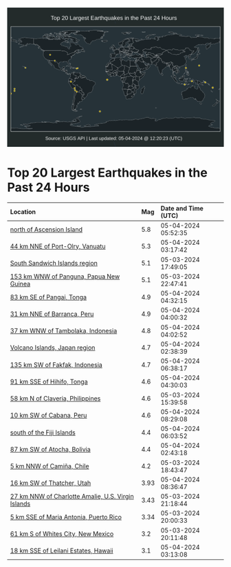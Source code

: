 ![Map](./map.png)

# Top 20 Largest Earthquakes in the Past 24 Hours

| Location | Mag | Date and Time (UTC) |
|:---|:---|:---|
| [north of Ascension Island](https://earthquake.usgs.gov/earthquakes/eventpage/us6000mw9y) | 5.8 | 05-04-2024 05:52:35 |
| [44 km NNE of Port-Olry, Vanuatu](https://earthquake.usgs.gov/earthquakes/eventpage/us6000mw9b) | 5.3 | 05-04-2024 03:17:42 |
| [South Sandwich Islands region](https://earthquake.usgs.gov/earthquakes/eventpage/us6000mw61) | 5.1 | 05-03-2024 17:49:05 |
| [153 km WNW of Panguna, Papua New Guinea](https://earthquake.usgs.gov/earthquakes/eventpage/us6000mw86) | 5.1 | 05-03-2024 22:47:41 |
| [83 km SE of Pangai, Tonga](https://earthquake.usgs.gov/earthquakes/eventpage/us6000mw9n) | 4.9 | 05-04-2024 04:32:15 |
| [31 km NNE of Barranca, Peru](https://earthquake.usgs.gov/earthquakes/eventpage/us6000mw9l) | 4.9 | 05-04-2024 04:00:32 |
| [37 km WNW of Tambolaka, Indonesia](https://earthquake.usgs.gov/earthquakes/eventpage/us6000mw9k) | 4.8 | 05-04-2024 04:02:52 |
| [Volcano Islands, Japan region](https://earthquake.usgs.gov/earthquakes/eventpage/us6000mw92) | 4.7 | 05-04-2024 02:38:39 |
| [135 km SW of Fakfak, Indonesia](https://earthquake.usgs.gov/earthquakes/eventpage/us6000mwa2) | 4.7 | 05-04-2024 06:38:17 |
| [91 km SSE of Hihifo, Tonga](https://earthquake.usgs.gov/earthquakes/eventpage/us6000mw9t) | 4.6 | 05-04-2024 04:30:03 |
| [58 km N of Claveria, Philippines](https://earthquake.usgs.gov/earthquakes/eventpage/us6000mw1d) | 4.6 | 05-03-2024 15:39:58 |
| [10 km SW of Cabana, Peru](https://earthquake.usgs.gov/earthquakes/eventpage/us6000mwad) | 4.6 | 05-04-2024 08:29:08 |
| [south of the Fiji Islands](https://earthquake.usgs.gov/earthquakes/eventpage/us6000mw9z) | 4.4 | 05-04-2024 06:03:52 |
| [87 km SW of Atocha, Bolivia](https://earthquake.usgs.gov/earthquakes/eventpage/us6000mw90) | 4.4 | 05-04-2024 02:43:18 |
| [5 km NNW of Camiña, Chile](https://earthquake.usgs.gov/earthquakes/eventpage/us6000mw6i) | 4.2 | 05-03-2024 18:43:47 |
| [16 km SW of Thatcher, Utah](https://earthquake.usgs.gov/earthquakes/eventpage/uu80068266) | 3.93 | 05-04-2024 08:36:47 |
| [27 km NNW of Charlotte Amalie, U.S. Virgin Islands](https://earthquake.usgs.gov/earthquakes/eventpage/pr71447623) | 3.43 | 05-03-2024 21:18:44 |
| [5 km SSE of Maria Antonia, Puerto Rico](https://earthquake.usgs.gov/earthquakes/eventpage/pr71447608) | 3.34 | 05-03-2024 20:00:33 |
| [61 km S of Whites City, New Mexico](https://earthquake.usgs.gov/earthquakes/eventpage/tx2024isgw) | 3.2 | 05-03-2024 20:11:48 |
| [18 km SSE of Leilani Estates, Hawaii](https://earthquake.usgs.gov/earthquakes/eventpage/hv74212797) | 3.1 | 05-04-2024 03:13:08 |
